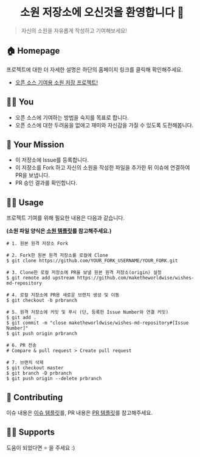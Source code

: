 <h1 align="center">소원 저장소에 오신것을 환영합니다 👋</h1>

> 자신의 소원을 자유롭게 작성하고 기여해보세요!

## 🏠 Homepage

 프로젝트에 대한 더 자세한 설명은 하단의 홈페이지 링크를 클릭해 확인해주세요.

- [오픈 소스 기여용 소원 저장 프로젝트!](https://velog.io/@maketheworldwise/%EC%98%A4%ED%94%88-%EC%86%8C%EC%8A%A4-%EA%B8%B0%EC%97%AC%EC%9A%A9-%EC%86%8C%EC%9B%90-%EC%A0%80%EC%9E%A5-%ED%94%84%EB%A1%9C%EC%A0%9D%ED%8A%B8)

## 🙋🏻 You

- 오픈 소스에 기여하는 방법을 숙지를 목표로 합니다.
- 오픈 소스에 대한 두려움을 없애고 재미와 자신감을 가질 수 있도록 도전해봅니다.

## 🚀 Your Mission

- 이 저장소에 Issue를 등록합니다.
- 이 저장소를 Fork 하고 자신의 소원을 작성한 파일을 추가한 뒤 이슈에 연결하여 PR을 보냅니다.
- PR 승인 결과를 확인합니다.

## ✍🏻 Usage

프로젝트 기여를 위해 필요한 내용은 다음과 같습니다.

**(소원 파일 양식은 [소원 템플릿](docs/WISHES_TEMPLATE.md)를 참고해주세요.)**

```shell
# 1. 원본 원격 저장소 Fork

# 2. Fork한 원본 원격 저장소를 로컬에 Clone
$ git clone https://github.com/YOUR_FORK_USERNAME/YOUR_FORK.git

# 3. Clone한 로컬 저장소에 PR을 보낼 원본 원격 저장소(origin) 설정
$ git remote add upstream https://github.com/maketheworldwise/wishes-md-repository

# 4. 로컬 저장소에 PR용 새로운 브랜치 생성 및 이동
$ git checkout -b prbranch

# 5. 원격 저장소에 커밋 및 푸시 (단, 등록한 Issue Number와 연결 커밋)
$ git add .
$ git commit -m "close maketheworldwise/wishes-md-repository#[Issue Number]"
$ git push origin prbranch

# 6. PR 전송
# Compare & pull request > Create pull request

# 7. 브랜치 삭제
$ git checkout master
$ git branch -D prbranch
$ git push origin --delete prbranch
```

## 🤝 Contributing

이슈 내용은 [이슈 템플릿](docs/ISSUE_TEMPLATE.md)를, PR 내용은 [PR 템플릿](docs/PULL_REQUEST_TEMPLATE.md)를 참고해주세요.

## 💪🏻 Supports

도움이 되었다면 ⭐️ 을 주세요 :)